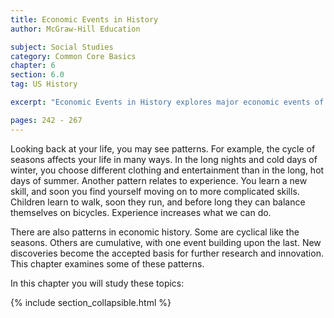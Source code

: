 ```yaml
---
title: Economic Events in History
author: McGraw-Hill Education

subject: Social Studies
category: Common Core Basics
chapter: 6
section: 6.0
tag: US History

excerpt: "Economic Events in History explores major economic events of the past and relates them to today's economy."

pages: 242 - 267
---
```

Looking back at your life, you may see patterns. For example, the cycle of seasons affects your life in many ways. In the long nights and cold days of winter, you choose different clothing and entertainment than in the long, hot days of summer. Another pattern relates to experience. You learn a new skill, and soon you find yourself moving on to more complicated skills. Children learn to walk, soon they run, and before long they can balance themselves on bicycles. Experience increases what we can do.

There are also patterns in economic history. Some are cyclical like the seasons. Others are cumulative, with one event building upon the last. New discoveries become the accepted basis for further research and innovation. This chapter examines some of these patterns.

In this chapter you will study these topics:

{% include section_collapsible.html %}
